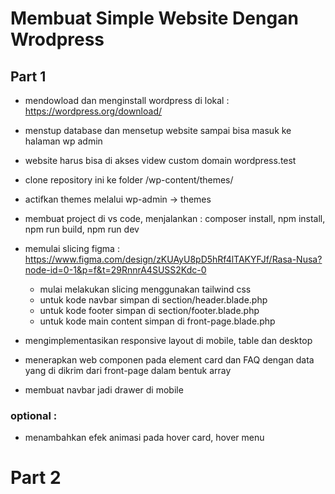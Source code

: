 # Membuat Simple Website Dengan Wrodpress

## Part 1
- mendowload dan menginstall wordpress di lokal : https://wordpress.org/download/
- menstup database dan mensetup website sampai bisa masuk ke halaman wp admin
- website harus bisa di akses videw custom domain wordpress.test
- clone repository ini ke folder /wp-content/themes/
- actifkan themes melalui wp-admin -> themes
- membuat project di vs code, menjalankan : composer install, npm install, npm run build, npm run dev

- memulai slicing figma : https://www.figma.com/design/zKUAyU8pD5hRf4lTAKYFJf/Rasa-Nusa?node-id=0-1&p=f&t=29RnnrA4SUSS2Kdc-0
  - mulai melakukan slicing menggunakan tailwind css
  - untuk kode navbar simpan di section/header.blade.php
  - untuk kode footer simpan di section/footer.blade.php
  - untuk kode main content simpan di front-page.blade.php
- mengimplementasikan responsive layout di mobile, table dan desktop
- menerapkan web componen pada element card dan FAQ dengan data yang di dikrim dari front-page dalam bentuk array
- membuat navbar jadi drawer di mobile

### optional : 
- menambahkan efek animasi pada hover card, hover menu

# Part 2
